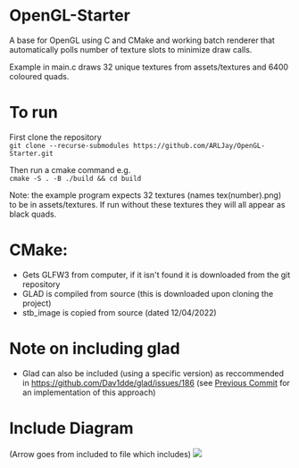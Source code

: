 # OpenGL-Starter
A base for OpenGL using C and CMake and working batch renderer that automatically polls number of texture slots to minimize draw calls. 

Example in main.c draws 32 unique textures from assets/textures and 6400 coloured quads.

# To run
First clone the repository  
```git clone --recurse-submodules https://github.com/ARLJay/OpenGL-Starter.git```

Then run a cmake command e.g.  
```cmake -S . -B ./build && cd build```

Note: the example program expects 32 textures (names tex(number).png) to be in assets/textures. If run without these textures they will all appear as black quads.

# CMake:
- Gets GLFW3 from computer, if it isn't found it is downloaded from the git repository
- GLAD is compiled from source (this is downloaded upon cloning the project)
- stb_image is copied from source (dated 12/04/2022)

# Note on including glad
 - Glad can also be included (using a specific version) as reccommended in https://github.com/Dav1dde/glad/issues/186 (see [Previous Commit](https://github.com/ARLJay/OpenGL-Starter/tree/daae626bf5d8b17ada7a22e919aa9e723c829f9c) for an implementation of this approach)

# Include Diagram
(Arrow goes from included to file which includes)
[![](https://mermaid.ink/img/pako:eNptkTFvwjAQhf9KdDNUcQIBMnQpjEzt5nSw7Cu22sTIOJQK8d97MU6Mqm7fe_eedbavIK1CqOHgxFFnb9umy7KcW-e1DZaRL6JFJ570-zBi3OPF9w6jLvhJC4UuypI77EiSIYOx-O-o-2jJzyi9HZMVPxv83gvvzCWethoTd7nm7eN0Q9J0sc3yx3r00rLRKNJ68TrluP-QGJxsPZ8_54FYQVgGzIkWgVZEyylYpeAmYEXEYn1ANpVYMbUi5gmrhEVC9sctYQb0gHRtRT92HQYNeI0tNlATKuE-G2i6G-X6oxIed8rQ-0H9Ib5OOAPRe_v600movetxDG2NoP9pY-r2CzH-ob4)](https://mermaid.live/edit#pako:eNptkTFvwjAQhf9KdDNUcQIBMnQpjEzt5nSw7Cu22sTIOJQK8d97MU6Mqm7fe_eedbavIK1CqOHgxFFnb9umy7KcW-e1DZaRL6JFJ570-zBi3OPF9w6jLvhJC4UuypI77EiSIYOx-O-o-2jJzyi9HZMVPxv83gvvzCWethoTd7nm7eN0Q9J0sc3yx3r00rLRKNJ68TrluP-QGJxsPZ8_54FYQVgGzIkWgVZEyylYpeAmYEXEYn1ANpVYMbUi5gmrhEVC9sctYQb0gHRtRT92HQYNeI0tNlATKuE-G2i6G-X6oxIed8rQ-0H9Ib5OOAPRe_v600movetxDG2NoP9pY-r2CzH-ob4)
